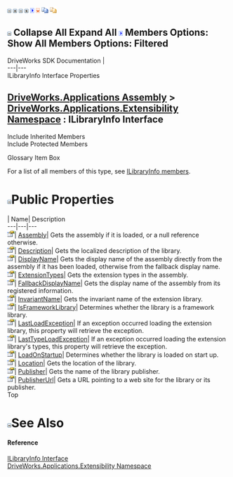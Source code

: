 ![](dotnetimages/collapse.gif) ![](dotnetimages/expand.gif) ![](dotnetimages/collapse.gif) ![](dotnetimages/expand.gif) ![](dotnetimages/drpdown.gif) ![](dotnetimages/drpdown_orange.gif) ![](dotnetimages/copycode.gif) ![](dotnetimages/copycodeHighlight.gif)

![](dotnetimages/collapse.gif) Collapse All Expand All ![](dotnetimages/drpdown.gif) Members Options: Show All  Members Options: Filtered   
---  
DriveWorks SDK Documentation  |   
---|---  
ILibraryInfo Interface Properties   
  
[DriveWorks.Applications Assembly](topic13.md) > [DriveWorks.Applications.Extensibility Namespace](topic1995.md) : ILibraryInfo Interface  
---  
  
Include Inherited Members    
Include Protected Members    


Glossary Item Box

For a list of all members of this type, see [ILibraryInfo members](topic2056.md).

# ![](dotnetimages/collapse.gif)Public Properties

| Name| Description  
---|---|---  
![ Property](dotnetimages/Property.gif)| [Assembly](topic2065.md)| Gets the assembly if it is loaded, or a null reference otherwise.   
![ Property](dotnetimages/Property.gif)| [Description](topic2066.md)| Gets the localized description of the library.   
![ Property](dotnetimages/Property.gif)| [DisplayName](topic2067.md)| Gets the display name of the assembly directly from the assembly if it has been loaded, otherwise from the fallback display name.   
![ Property](dotnetimages/Property.gif)| [ExtensionTypes](topic2068.md)| Gets the extension types in the assembly.   
![ Property](dotnetimages/Property.gif)| [FallbackDisplayName](topic2069.md)| Gets the display name of the assembly from its registered information.   
![ Property](dotnetimages/Property.gif)| [InvariantName](topic2070.md)| Gets the invariant name of the extension library.   
![ Property](dotnetimages/Property.gif)| [IsFrameworkLibrary](topic2071.md)| Determines whether the library is a framework library.   
![ Property](dotnetimages/Property.gif)| [LastLoadException](topic2072.md)| If an exception occurred loading the extension library, this property will retrieve the exception.   
![ Property](dotnetimages/Property.gif)| [LastTypeLoadException](topic2073.md)| If an exception occurred loading the extension library's types, this property will retrieve the exception.   
![ Property](dotnetimages/Property.gif)| [LoadOnStartup](topic2074.md)| Determines whether the library is loaded on start up.   
![ Property](dotnetimages/Property.gif)| [Location](topic2075.md)| Gets the location of the library.   
![ Property](dotnetimages/Property.gif)| [Publisher](topic2076.md)| Gets the name of the library publisher.   
![ Property](dotnetimages/Property.gif)| [PublisherUrl](topic2077.md)| Gets a URL pointing to a web site for the library or its publisher.   
Top

# ![](dotnetimages/collapse.gif)See Also

#### Reference

[ILibraryInfo Interface](topic2055.md)   
[DriveWorks.Applications.Extensibility Namespace](topic1995.md)


